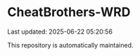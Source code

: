 # CheatBrothers-WRD

Last updated: 2025-06-22 05:20:56

This repository is automatically maintained.

